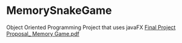 # MemorySnakeGame
Object Oriented Programming Project that uses javaFX
[Final Project Proposal_ Memory Game.pdf](https://github.com/azhang777/MemorySnakeGame/files/10998048/Final.Project.Proposal_.Memory.Game.pdf)
